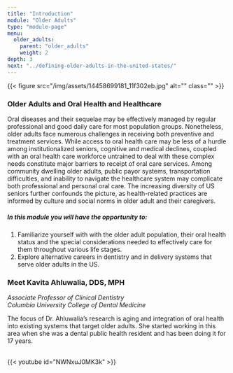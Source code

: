 ```yaml
---
title: "Introduction"
module: "Older Adults"
type: "module-page"
menu:
  older_adults:
    parent: "older_adults"
    weight: 2
depth: 3
next: "../defining-older-adults-in-the-united-states/"
---
```

<form method="post" action="."><div class="pageblock right img-polaroid img-rounded">
<div class="caption">
</div>{{< figure src="/img/assets/14458699181_11f302eb.jpg" alt="" class="" >}}</div><h3>Older Adults and Oral Health and Healthcare</h3><div class="pageblock"><p>Oral diseases and their sequelae may be effectively managed by regular professional and good daily care for most population groups. Nonetheless, older adults face numerous challenges in receiving both preventive and treatment services. While access to oral health care may be less of a hurdle among institutionalized seniors, cognitive and medical declines, coupled with an oral health care workforce untrained to deal with these complex needs constitute major barriers to receipt of oral care services. Among community dwelling older adults, public payor systems, transportation difficulties, and inability to navigate the healthcare system may complicate both professional and personal oral care. The increasing diversity of US seniors further confounds the picture, as health-related practices are informed by culture and social norms in older adult and their caregivers.</p>
</div><div class="pageblock"><h5>In this module you will have the opportunity to:</h5>
<ol>
<li>Familiarize yourself with with the older adult population, their oral health status and the special considerations needed to effectively care for them throughout various life stages.</li>
<li>Explore alternative careers in dentistry and in delivery systems that serve older adults in the US.</li>
</ol>
</div><h3>Meet Kavita Ahluwalia, DDS, MPH</h3><div class="pageblock"><p><em>Associate Professor of Clinical Dentistry <br/>Columbia University College of Dental Medicine</em></p>
<p>The focus of Dr. Ahluwalia’s research is aging and integration of oral health into existing systems that target older adults. She started working in this area when she was a dental public health resident and has been doing it for 17 years.</p>

<br/>
{{< youtube id="NWNxuJ0MK3k" >}}</div></form>